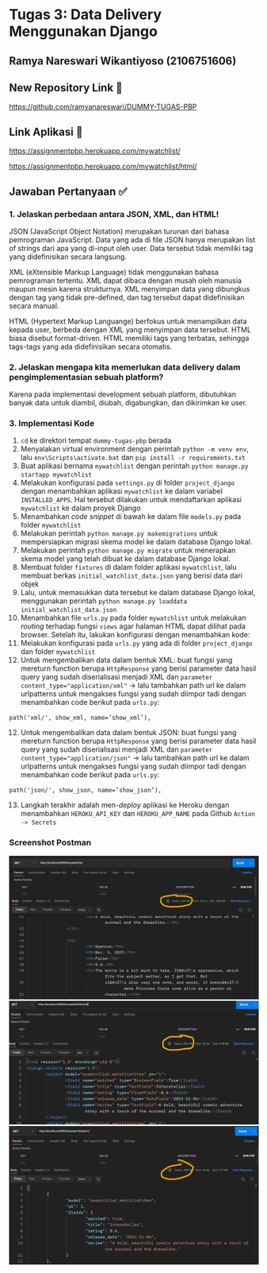 # Tugas 3: Data Delivery Menggunakan Django

## Ramya Nareswari Wikantiyoso (2106751606)


## New Repository Link 🔗
https://github.com/ramyanareswari/DUMMY-TUGAS-PBP

## Link Aplikasi 🔗
https://assignmentpbp.herokuapp.com/mywatchlist/

https://assignmentpbp.herokuapp.com/mywatchlist/html/

## Jawaban Pertanyaan ✅

### 1. Jelaskan perbedaan antara JSON, XML, dan HTML!
JSON (JavaScript Object Notation) merupakan turunan dari bahasa pemrograman JavaScript. Data yang ada di file JSON hanya merupakan list of strings dari apa yang di-input oleh user. Data tersebut tidak memiliki tag yang didefinisikan secara langsung.

XML (eXtensible Markup Language) tidak menggunakan bahasa pemrograman tertentu. XML dapat dibaca dengan musah oleh manusia maupun mesin  karena strukturnya. XML  menyimpan data yang dibungkus dengan tag yang tidak pre-defined, dan tag tersebut dapat didefinisikan secara manual.

HTML (Hypertext Markup Languange) berfokus untuk menampilkan data kepada user, berbeda dengan  XML yang menyimpan data tersebut. HTML biasa disebut format-driven. HTML memiliki tags yang terbatas, sehingga tags-tags yang ada didefinisikan secara otomatis.

### 2. Jelaskan mengapa kita memerlukan data delivery dalam pengimplementasian sebuah platform?
Karena pada implementasi development sebuah platform, dibutuhkan banyak data untuk diambil, diubah, digabungkan, dan dikirimkan ke user.

### 3. Implementasi Kode
1. `cd` ke direktori tempat `dummy-tugas-pbp` berada
2. Menyalakan virtual environment dengan perintah `python -m venv env`, lalu `env\Scripts\activate.bat` dan `pip install -r requirements.txt`
2. Buat aplikasi bernama `mywatchlist` dengan perintah `python manage.py startapp mywatchlist`
3. Melakukan konfigurasi pada `settings.py` di folder `project_django` dengan menambahkan aplikasi `mywatchlist` ke dalam variabel `INSTALLED_APPS`. Hal tersebut dilakukan untuk mendaftarkan aplikasi `mywatchlist` ke dalam proyek Django
4. Menambahkan *code snippet* di bawah ke dalam file `models.py` pada folder `mywatchlist`
5. Melakukan perintah `python manage.py makemigrations` untuk mempersiapkan migrasi skema model ke dalam database Django lokal.
6. Melakukan perintah `python manage.py migrate` untuk menerapkan skema model yang telah dibuat ke dalam database Django lokal.
7. Membuat folder `fixtures` di dalam folder aplikasi `mywatchlist`, lalu membuat berkas `initial_watchlist_data.json` yang berisi data dari objek
8. Lalu, untuk memasukkan data tersebut ke dalam database Django lokal, menggunakan perintah `python manage.py loaddata initial_watchlist_data.json`
9. Menambahkan file `urls.py` pada folder `mywatchlist` untuk melakukan *routing* terhadap fungsi `views` agar halaman HTML dapat dilihat pada browser. Setelah itu, lakukan konfigurasi dengan menambahkan kode:
10. Melakukan konfigurasi pada `urls.py` yang ada di folder `project_django` dan folder `mywatchlist`
11. Untuk mengembalikan data dalam bentuk XML: buat fungsi yang mereturn function berupa `HttpResponse` yang berisi parameter data hasil query yang sudah diserialisasi menjadi XML dan ``parameter content_type="application/xml"`` -> lalu tambahkan path url ke dalam urlpatterns untuk mengakses fungsi yang sudah diimpor tadi dengan menambahkan code berikut pada `urls.py`:
```
path('xml/', show_xml, name=’show_xml’),
```
12. Untuk mengembalikan data dalam bentuk JSON: buat fungsi yang mereturn function berupa `HttpResponse` yang berisi parameter data hasil query yang sudah diserialisasi menjadi XML dan ``parameter content_type="application/json"`` -> lalu tambahkan path url ke dalam urlpatterns untuk mengakses fungsi yang sudah diimpor tadi dengan menambahkan code berikut pada `urls.py`:
```
path('json/', show_json, name=’show_json’), 
```
13. Langkah terakhir adalah men-*deploy* aplikasi ke Heroku dengan menambahkan `HEROKU_API_KEY` dan `HEROKU_APP_NAME` pada Github `Action -> Secrets`

### Screenshot Postman
![Postman1](https://github.com/ramyanareswari/dummy-tugas-pbp/blob/main/mywatchlist/screenshot/postman1.png)
![Postman2](https://github.com/ramyanareswari/dummy-tugas-pbp/blob/main/mywatchlist/screenshot/postman2.png)
![Postman3](https://github.com/ramyanareswari/dummy-tugas-pbp/blob/main/mywatchlist/screenshot/postman3.png)